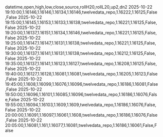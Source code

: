 datetime,open,high,low,close,source,rollH20,rollL20,up2,dn2
2025-10-22 19:10:00,1.16146,1.16146,1.16134,1.16146,twelvedata_repo,1.16222,1.16125,False,False
2025-10-22 19:15:00,1.16145,1.16153,1.16133,1.16138,twelvedata_repo,1.16221,1.16125,False,False
2025-10-22 19:20:00,1.16137,1.16151,1.16134,1.16146,twelvedata_repo,1.16221,1.16125,False,False
2025-10-22 19:25:00,1.16147,1.16147,1.16131,1.16138,twelvedata_repo,1.16221,1.16125,False,False
2025-10-22 19:30:00,1.16137,1.16141,1.16131,1.16138,twelvedata_repo,1.16212,1.16125,False,False
2025-10-22 19:35:00,1.16137,1.16141,1.16123,1.16127,twelvedata_repo,1.16208,1.16125,False,False
2025-10-22 19:40:00,1.16127,1.16128,1.16081,1.16081,twelvedata_repo,1.16205,1.16123,False,False
2025-10-22 19:45:00,1.1608,1.16099,1.16076,1.16096,twelvedata_repo,1.16186,1.16081,False,False
2025-10-22 19:50:00,1.16096,1.16101,1.16085,1.16096,twelvedata_repo,1.16186,1.16076,False,False
2025-10-22 19:55:00,1.16094,1.16103,1.1609,1.1609,twelvedata_repo,1.16186,1.16076,False,False
2025-10-22 20:00:00,1.16091,1.16097,1.16061,1.1608,twelvedata_repo,1.16186,1.16076,False,False
2025-10-22 20:05:00,1.16081,1.161,1.16077,1.16081,twelvedata_repo,1.16186,1.16061,False,False
